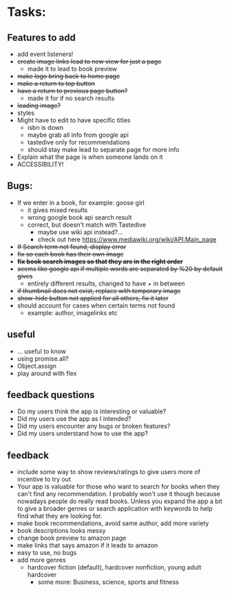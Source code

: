 # Tasks:

## Features to add
- add event listeners! 
- ~~create image links lead to new view for just a page~~
  - made it to lead to book preview
- ~~make logo bring back to home page~~
- ~~make a return to top button~~
- ~~have a return to previous page button?~~
  - made it for if no search results
- ~~loading image?~~
- styles
- Might have to edit to have specific titles
  - isbn is down
  - maybe grab all info from google api
  - tastedive only for recommendations
  - should stay make lead to separate page for more info
- Explain what the page is when someone lands on it
- ACCESSIBILITY!

## Bugs:
- If we enter in a book, for example: goose girl
  - it gives mixed results
  - wrong google book api search result
  - correct, but doesn't match with Tastedive
    - maybe use wiki api instead?...
    - check out here https://www.mediawiki.org/wiki/API:Main_page
- ~~If Search term not found, display error~~
- ~~fix so each book has their own image~~
- ~~**fix book search images so that they are in the right order**~~
- ~~seems like google api if multiple words are separated by %20 by default gives~~
  - entirely different results, changed to have + in between
- ~~if thumbnail does not exist, replace with temporary image~~
- ~~show-hide button not applied for all others, fix it later~~
- should account for cases when certain terms not found
  - example: author, imagelinks etc

## useful
- ... useful to know
- using promise.all?
- Object.assign
- play around with flex

## feedback questions
- Do my users think the app is interesting or valuable?
- Did my users use the app as I intended?
- Did my users encounter any bugs or broken features?
- Did my users understand how to use the app?

## feedback
- include some way to show reviews/ratings to give users more of incentive to try out
- Your app is valuable for those who want to search for books when they can't find any recommendation. I probably won't use it though because nowadays people do really read books. Unless you expand the app a bit to give a broader genres or search application with keywords to help find what they are looking for.
- make book recommendations, avoid same author, add more variety
- book descriptions looks messy
- change book preview to amazon page 
- make links that says amazon if it leads to amazon
- easy to use, no bugs
- add more genres
  - hardcover fiction (default), hardcover nonfiction, young adult hardcover
    - some more: Business, science, sports and fitness